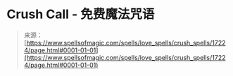 <!--yml

category: 未分类

date: 2024-06-12 18:58:10

-->

# Crush Call - 免费魔法咒语

> 来源：[https://www.spellsofmagic.com/spells/love_spells/crush_spells/17224/page.html#0001-01-01](https://www.spellsofmagic.com/spells/love_spells/crush_spells/17224/page.html#0001-01-01)

